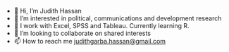 - 👋 Hi, I’m Judith Hassan
- 👀 I’m interested in political, communications and development research
- 🌱 I work with Excel, SPSS and Tableau. Currently learning R.
- 💞️ I’m looking to collaborate on shared interests
- 📫 How to reach me judithgarba.hassan@gmail.com

<!---
Judith4data/Judith4data is a ✨ special ✨ repository because its `README.md` (this file) appears on your GitHub profile.
You can click the Preview link to take a look at your changes.
--->
